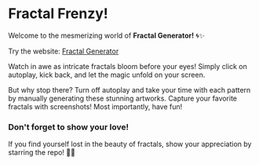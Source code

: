 # Fractal Frenzy!

Welcome to the mesmerizing world of **Fractal Generator!** 🌀✨

Try the website: [Fractal Generator](https://sam-martis.github.io/Fractal-Generator/)

Watch in awe as intricate fractals bloom before your eyes! Simply click on autoplay, kick back, and let the magic unfold on your screen.

But why stop there? Turn off autoplay and take your time with each pattern by manually generating these stunning artworks. Capture your favorite fractals with screenshots! Most importantly, have fun!

### Don't forget to show your love!

If you find yourself lost in the beauty of fractals, show your appreciation by starring the repo! 💖💫
